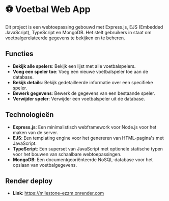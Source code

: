 # ⚽️ Voetbal Web App

Dit project is een webtoepassing gebouwd met Express.js, EJS (Embedded JavaScript), TypeScript en MongoDB. Het stelt gebruikers in staat om voetbalgerelateerde gegevens te bekijken en te beheren.

## Functies

- **Bekijk alle spelers**: Bekijk een lijst met alle voetbalspelers.
- **Voeg een speler toe**: Voeg een nieuwe voetbalspeler toe aan de database.
- **Bekijk details**: Bekijk gedetailleerde informatie over een specifieke speler.
- **Bewerk gegevens**: Bewerk de gegevens van een bestaande speler.
- **Verwijder speler**: Verwijder een voetbalspeler uit de database.

## Technologieën

- **Express.js**: Een minimalistisch webframework voor Node.js voor het maken van de server.
- **EJS**: Een templating engine voor het genereren van HTML-pagina's met JavaScript.
- **TypeScript**: Een superset van JavaScript met optionele statische typen voor het bouwen van schaalbare webtoepassingen.
- **MongoDB**: Een documentgeoriënteerde NoSQL-database voor het opslaan van voetbalgegevens.

## Render deploy
- **Link**: https://milestone-ezzm.onrender.com
